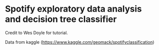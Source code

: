 # Spotify exploratory data analysis and decision tree classifier

Credit to Wes Doyle for tutorial.

Data from kaggle (https://www.kaggle.com/geomack/spotifyclassification)
